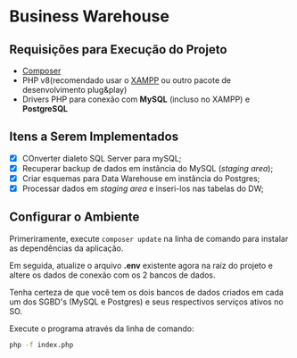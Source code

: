 # Business Warehouse

## Requisições para Execução do Projeto

- [Composer](https://getcomposer.org/)
- PHP v8(recomendado usar o [XAMPP](https://www.apachefriends.org/index.html) ou outro pacote de desenvolvimento plug&play)
- Drivers PHP para conexão com **MySQL** (incluso no XAMPP) e **PostgreSQL**

## Itens a Serem Implementados

- [x] COnverter dialeto SQL Server para mySQL;
- [x] Recuperar backup de dados em instância do MySQL (*staging area*);
- [x] Criar esquemas para Data Warehouse em instância do Postgres;
- [x] Processar dados em *staging area* e inseri-los nas tabelas do DW;

## Configurar o Ambiente

Primeriramente, execute `composer update` na linha de comando para instalar as dependências da aplicação.

Em seguida, atualize o arquivo **.env** existente agora na raíz do projeto e altere os dados de conexão com os 2 bancos de dados.

Tenha certeza de que você tem os dois bancos de dados criados em cada um dos SGBD's (MySQL e Postgres) e seus respectivos serviços ativos no SO.

Execute o programa através da linha de comando:

```bash
php -f index.php
```
